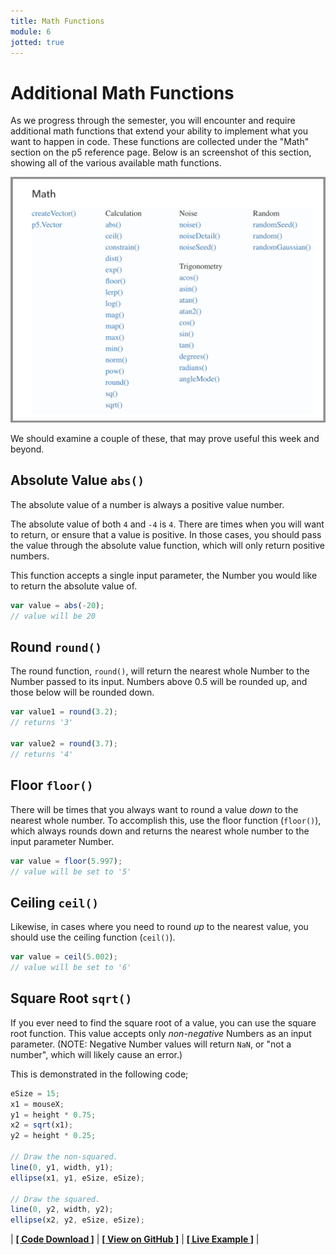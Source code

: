 ```yaml
---
title: Math Functions
module: 6
jotted: true
---
```


# Additional Math Functions

As we progress through the semester, you will encounter and require additional math functions that extend your ability to implement what you want to happen in code. These functions are collected under the "Math" section on the p5 reference page. Below is an screenshot of this section, showing all of the various available math functions.

![Math functions available in p5](../imgs/math-functions.png "A list of available math functions in p5, as found on the p5 reference page")

We should examine a couple of these, that may prove useful this week and beyond.

## Absolute Value `abs()`

The absolute value of a number is always a positive value number.

The absolute value of both `4` and `-4` is `4`.  There are times when you will want to return, or ensure that a value is positive. In those cases, you should pass the value through the absolute value function, which will only return positive numbers.

This function accepts a single input parameter, the Number you would like to return the absolute value of.

```js
var value = abs(-20);
// value will be 20
```

## Round `round()`

The round function, `round()`, will return the nearest whole Number to the Number passed to its input. Numbers above 0.5 will be rounded up, and those below will be rounded down.

```js
var value1 = round(3.2);
// returns '3'

var value2 = round(3.7);
// returns '4'
```

## Floor `floor()`

There will be times that you always want to round a value _down_ to the nearest whole number. To accomplish this, use the floor function (`floor()`), which always rounds down and returns the nearest whole number to the input parameter Number.

```js
var value = floor(5.997);
// value will be set to '5'
```

## Ceiling `ceil()`

Likewise, in cases where you need to round _up_ to the nearest value, you should use the ceiling function (`ceil()`).

```js
var value = ceil(5.002);
// value will be set to '6'
```

## Square Root `sqrt()`

If you ever need to find the square root of a value, you can use the square root function. This value accepts only _non-negative_ Numbers as an input parameter. (NOTE: Negative Number values will return `NaN`, or "not a number", which will likely cause an error.)

This is demonstrated in the following code;

```js
eSize = 15;
x1 = mouseX;
y1 = height * 0.75;
x2 = sqrt(x1);
y2 = height * 0.25;

// Draw the non-squared.
line(0, y1, width, y1);
ellipse(x1, y1, eSize, eSize);

// Draw the squared.
line(0, y2, width, y2);
ellipse(x2, y2, eSize, eSize);
```

<div class="displayed_jotted_example">
    <div id="jotted-demo-1" class=""></div>
</div>
<script>
    new Jotted(document.querySelector("#jotted-demo-1"), {
    files: [
        {
            type: "js",
            url:"https://raw.githubusercontent.com/Montana-Media-Arts/120_CreativeCoding/master/lecture_code/06/05_sqrt_01/sketch.js"
        },
        {
            type: "html",
            url:"../../../p5_resources/index.html"
    }],
    // plugins: [ "codemirror", "console" ]
    plugins: [ "codemirror" ]
});
</script>

| [**[ Code Download ]**](https://github.com/Montana-Media-Arts/120_CreativeCoding/raw/master/lecture_code/06/05_sqrt_01/05_sqrt_01.zip) | [**[ View on GitHub ]**](https://github.com/Montana-Media-Arts/120_CreativeCoding/raw/master/lecture_code/06/05_sqrt_01/) | [**[ Live Example ]**](https://montana-media-arts.github.io/120_CreativeCoding/lecture_code/06/05_sqrt_01/) |
